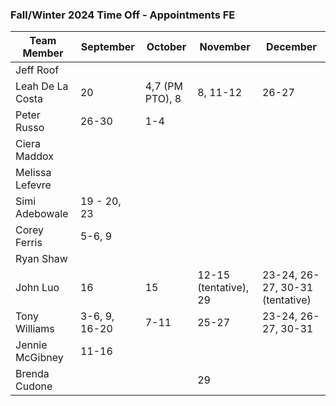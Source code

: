 ### Fall/Winter 2024 Time Off - Appointments FE 

Team Member      | September | October | November | December
---------------- | --- | --- | --- | --- |
Jeff Roof        |  |  |  |  |  | 
Leah De La Costa | 20 | 4,7 (PM PTO), 8 | 8, 11-12  | 26-27
Peter Russo      | 26-30     |  1-4  |  |  |  
Ciera Maddox     |  |  |  |  |  
Melissa Lefevre  |  |  |  |  |  
Simi Adebowale   | 19 - 20, 23 |  |  |  |  
Corey Ferris     | 5-6, 9 |  |  |  |  
Ryan Shaw        |  |  |  |  |  
John Luo         | 16 | 15 | 12-15 (tentative), 29 | 23-24, 26-27, 30-31 (tentative) |  
Tony Williams    |3-6, 9, 16-20  |7-11  |25-27  |23-24, 26-27, 30-31  |  
Jennie McGibney  | 11-16 |  |  |  |  
Brenda Cudone    |  |  | 29 |  |  

